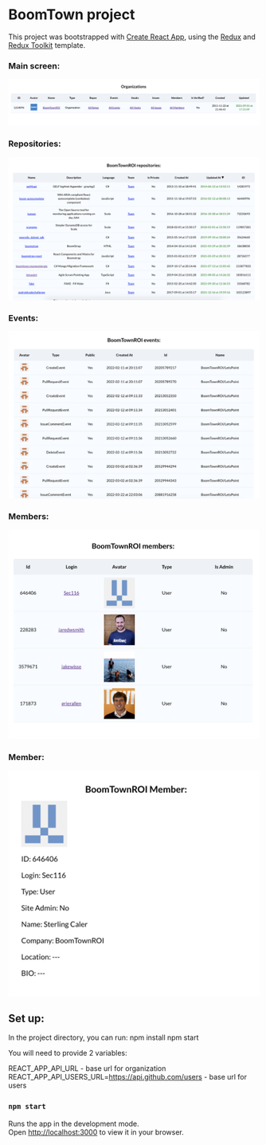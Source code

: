 # BoomTown project

This project was bootstrapped with [Create React App](https://github.com/facebook/create-react-app), using the [Redux](https://redux.js.org/) and [Redux Toolkit](https://redux-toolkit.js.org/) template.

### Main screen:
![Alt text](./public/images/main_screen_organizations.png?raw=true "Boomtown Organization")

### Repositories:
![Alt text](./public/images/screen_repos.png?raw=true "Boomtown Repositories")

### Events:
![Alt text](public/images/screen_events.png?raw=true "Boomtown events")

### Members:
![Alt text](public/images/screen_members.png?raw=true "Boomtown Members")

### Member:
![Alt text](public/images/screen_member.png?raw=true "Boomtown Member")

## Set up:

In the project directory, you can run:
npm install
npm start

You will need to provide 2 variables:

REACT_APP_API_URL - base url for organization
REACT_APP_API_USERS_URL=https://api.github.com/users - base url for users

### `npm start`

Runs the app in the development mode.\
Open [http://localhost:3000](http://localhost:3000) to view it in your browser.
